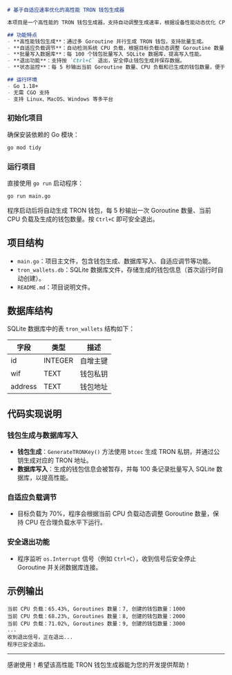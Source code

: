 ```markdown
# 基于自适应速率优化的高性能 TRON 钱包生成器

本项目是一个高性能的 TRON 钱包生成器，支持自动调整生成速率，根据设备性能动态优化 CPU 负载，批量生成 TRON 钱包地址并存储在 SQLite 数据库中。项目使用纯 Go 实现的 SQLite 库，无需 CGO 依赖，能够在多平台上高效运行。

## 功能特点
- **高性能钱包生成**：通过多 Goroutine 并行生成 TRON 钱包，支持批量生成。
- **自适应负载调节**：自动检测系统 CPU 负载，根据目标负载动态调整 Goroutine 数量，以平衡性能与系统稳定性。
- **批量写入数据库**：每 100 个钱包批量写入 SQLite 数据库，提高写入性能。
- **退出功能**：支持按 `Ctrl+C` 退出，安全停止钱包生成并保存数据。
- **状态监控**：每 5 秒输出当前 Goroutine 数量、CPU 负载和已生成的钱包数量，便于实时监控。

## 运行环境
- Go 1.18+
- 无需 CGO 支持
- 支持 Linux、MacOS、Windows 等多平台
```

### 初始化项目
确保安装依赖的 Go 模块：
```bash
go mod tidy
```

### 运行项目
直接使用 `go run` 启动程序：
```bash
go run main.go
```

程序启动后将自动生成 TRON 钱包，每 5 秒输出一次 Goroutine 数量、当前 CPU 负载及生成的钱包数量。按 `Ctrl+C` 即可安全退出。

## 项目结构
- `main.go`：项目主文件，包含钱包生成、数据库写入、自适应调节等功能。
- `tron_wallets.db`：SQLite 数据库文件，存储生成的钱包信息（首次运行时自动创建）。
- `README.md`：项目说明文件。

## 数据库结构
SQLite 数据库中的表 `tron_wallets` 结构如下：

| 字段    | 类型    | 描述        |
|---------|---------|-------------|
| id      | INTEGER | 自增主键    |
| wif     | TEXT    | 钱包私钥    |
| address | TEXT    | 钱包地址    |

## 代码实现说明

### 钱包生成与数据库写入
- **钱包生成**：`GenerateTRONKey()` 方法使用 `btcec` 生成 TRON 私钥，并通过公钥生成对应的 TRON 地址。
- **数据库写入**：生成的钱包信息会被暂存，并每 100 条记录批量写入 SQLite 数据库，以提高性能。

### 自适应负载调节
- 目标负载为 70%，程序会根据当前 CPU 负载动态调整 Goroutine 数量，保持 CPU 在合理负载水平下运行。

### 安全退出功能
- 程序监听 `os.Interrupt` 信号（例如 `Ctrl+C`），收到信号后安全停止 Goroutine 并关闭数据库连接。

## 示例输出
```plaintext
当前 CPU 负载：65.43%, Goroutines 数量：7, 创建的钱包数量：1000
当前 CPU 负载：68.23%, Goroutines 数量：8, 创建的钱包数量：2000
当前 CPU 负载：71.02%, Goroutines 数量：9, 创建的钱包数量：3000
...
收到退出信号，正在退出...
程序已安全退出。
```
---
感谢使用！希望该高性能 TRON 钱包生成器能为您的开发提供帮助！

